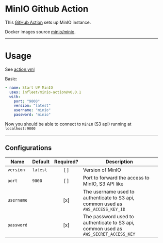 # MinIO Github Action

This [GitHub Action](https://github.com/features/actions) sets up MinIO instance.

Docker images source [minio/minio](https://hub.docker.com/r/minio/minio).

---

# Usage

See [action.yml](action.yml)

Basic:

```yaml
- name: Start UP MinIO
  uses: infleet/minio-action@v0.0.1
  with:
    port: "9000"
    version: "latest"
    username: "minio"
    password: "minio"
```

Now you should be able to connect to `MinIO` (S3 api) running at `localhost:9000`

---

## Configurations

| Name       | Default  | Required? | Description                                                                         |
| ---------- | -------- | :-------: | ----------------------------------------------------------------------------------- |
| `version`  | `latest` |    [ ]    | Version of MinIO                                                                    |
| `port`     | `9000`   |    [ ]    | Port to forward the access to MinIO, S3 API like                                    |
| `username` |          |    [x]    | The username used to authenticate to S3 api, common used as `AWS_ACCESS_KEY_ID`     |
| `password` |          |    [x]    | The password used to authenticate to S3 api, common used as `AWS_SECRET_ACCESS_KEY` |

